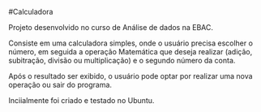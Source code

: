 #Calculadora

Projeto desenvolvido no curso de Análise de dados na EBAC.

Consiste em uma calculadora simples, onde o usuário precisa escolher o número, em seguida a operação Matemática que deseja realizar (adição, subitração, divisão ou multiplicação) e o segundo número da conta. 

Após o resultado ser exibido, o usuário pode optar por realizar uma nova operação ou sair do programa. 

Inciialmente foi criado e testado no Ubuntu.
